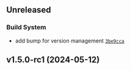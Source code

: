 ## Unreleased

### Build System

- add bump for version management <code>[3be9cca](https://github.com/Norviah/walk-by-default-2.0/commit/3be9cca2bd04201d94193bece90b0613bb06d638)</code>

## v1.5.0-rc1 (2024-05-12)